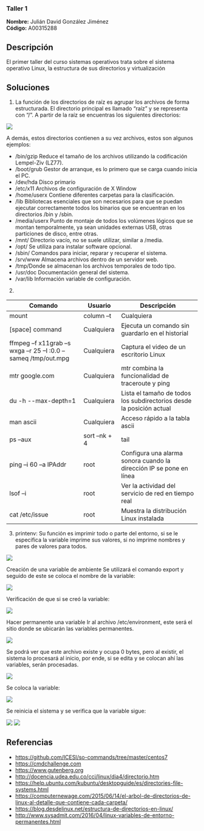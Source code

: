 ### Taller 1

**Nombre:** Julián David González Jiménez  
**Código:** A00315288

## Descripción
El primer taller del curso sistemas operativos trata sobre el sistema operativo Linux, la estructura de sus directorios y virtualización 

## Soluciones

1. La función de los directorios de raíz es agrupar los archivos de forma estructurada. El directorio principal es llamado “raíz” y se representa con “/”. A partir de la raíz se encuentras los siguientes directorios: 

![][1] 

  A demás, estos directorios contienen a su vez archivos, estos son algunos ejemplos:
*	/bin/gzip Reduce el tamaño de los archivos utilizando la codificación Lempel-Ziv (LZ77).
*	/boot/grub Gestor de arranque, es lo primero que se carga cuando inicia el PC.
*	/dev/hda Disco primario
*	 /etc/x11 Archivos de configuración de X Window
*	 /home/userx Contiene diferentes carpetas para la clasificación.
*	/lib Bibliotecas esenciales que son necesarios para que se puedan ejecutar correctamente todos los binarios que se encuentran en los directorios /bin y /sbin.
*	/media/userx Punto de montaje de todos los volúmenes lógicos que se montan temporalmente, ya sean unidades externas USB, otras particiones de disco, entre otras. 
*	/mnt/ Directorio vacío, no se suele utilizar, similar a /media. 
*	/opt/ Se utiliza para instalar software opcional.
*	/sbin/ Comandos para iniciar, reparar y recuperar el sistema. 
*	/srv/www Almacena archivos dentro de un servidor web.
*	/tmp/Donde se almacenan los archivos temporales de todo tipo.
*	/usr/doc Documentación general del sistema.
*	/var/lib Información variable de configuración.

2. 

| Comando   | Usuario | Descripción   |
|------|------|------|
|mount | column –t |Cualquiera|Muestra los sistemas de ficheros montados de una forma ordenada|
|[space] command|Cualquiera|Ejecuta un comando sin guardarlo en el historial|
|ffmpeg –f x11grab –s wxga –r 25 –I :0.0 –sameq /tmp/out.mpg|Cualquiera|Captura el video de un escritorio Linux|
|mtr google.com|Cualquiera|mtr combina la funcionalidad de traceroute y ping|
|du -h --max-depth=1|Cualquiera|Lista el tamaño de todos los subdirectorios desde la posición actual|
|man ascii|Cualquiera|Acceso rápido a la tabla ascii|
|ps –aux | sort –nk + 4 | tail|root|Muestra el top 10 de procesos ordenados por uso de memoria|
|ping –i 60 –a IPAddr|root|Configura una alarma sonora cuando la dirección IP se pone en línea|
|lsof –i|root|Ver la actividad del servicio de red en tiempo real|
|cat /etc/issue|root|Muestra la distribución Linux instalada|

3. printenv: Su función es imprimir todo o parte del entorno, si se le especifica la variable imprime sus valores, si no imprime nombres y pares de valores para todos. 

![][2] 

Creación de una variable de ambiente
Se utilizará el comando export y seguido de este se coloca el nombre de la variable:

![][3] 

Verificación de que si se creó la variable: 

![][4] 

Hacer permanente una variable
Ir al archivo /etc/environment, este será el sitio donde se ubicarán las variables permanentes. 

![][5] 

Se podrá ver que este archivo existe y ocupa 0 bytes, pero al existir, el sistema lo procesará al inicio, por ende, si se edita y se colocan ahí las variables, serán procesadas. 

![][6] 

Se coloca la variable:

![][7] 

Se reinicia el sistema y se verifica que la variable sigue: 

![][8] 
![][9] 

## Referencias

* https://github.com/ICESI/so-commands/tree/master/centos7
* https://cmdchallenge.com  
* https://www.gutenberg.org
*	http://docencia.udea.edu.co/cci/linux/dia4/directorio.htm
*	https://help.ubuntu.com/kubuntu/desktopguide/es/directories-file-systems.html
*	https://computernewage.com/2015/06/14/el-arbol-de-directorios-de-linux-al-detalle-que-contiene-cada-carpeta/
*	https://blog.desdelinux.net/estructura-de-directorios-en-linux/
*	http://www.sysadmit.com/2016/04/linux-variables-de-entorno-permanentes.html

[1]: imagen1.png
[2]: imagen2.png
[3]: imagen3.png
[4]: imagen4.png
[5]: imagen5.png
[6]: imagen6.png
[7]: imagen7.png
[8]: imagen8.png
[9]: imagen9.png

